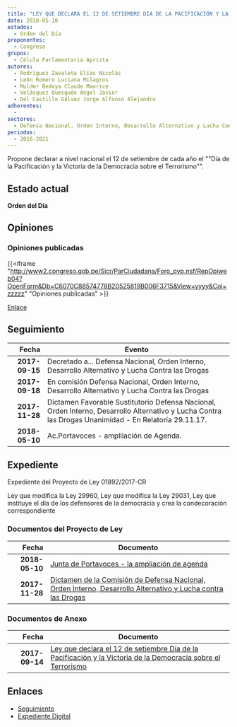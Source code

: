 ```yaml
---
title: "LEY QUE DECLARA EL 12 DE SETIEMBRE DÍA DE LA PACIFICACIÓN Y LA VICTORIA DE LA DEMOCRACIA SOBRE EL TERRORISMO"
date: 2018-05-10
estados: 
  - Orden del Día
proponentes: 
  - Congreso
grupos: 
  - Célula Parlamentaria Aprista
autores: 
  - Rodríguez Zavaleta Elías Nicolás
  - León Romero Luciana Milagros
  - Mulder Bedoya Claude Maurice
  - Velásquez Quesquén Angel Javier
  - Del Castillo Gálvez Jorge Alfonso Alejandro
adherentes: 
  - 
sectores: 
  - Defensa Nacional, Orden Interno, Desarrollo Alternativo y Lucha Contra las Drogas
periodos: 
  - 2016-2021
---
```


Propone declarar a nivel nacional el 12 de setiembre de cada año el ""Día de la Pacificación y la Victoria de la Democracia sobre el Terrorismo"".


## Estado actual

**Orden del Día**

## Opiniones

### Opiniones publicadas

{{<iframe "http://www2.congreso.gob.pe/Sicr/ParCiudadana/Foro_pvp.nsf/RepOpiweb04?OpenForm&Db=C6070C88574778B20525819B006F3715&View=yyyy&Col=zzzzz" "Opiniones publicadas" >}}

[Enlace](http://www2.congreso.gob.pe/Sicr/ParCiudadana/Foro_pvp.nsf/RepOpiweb04?OpenForm&Db=C6070C88574778B20525819B006F3715&View=yyyy&Col=zzzzz)

## Seguimiento

| Fecha | Evento |
|------:|--------|
| **2017-09-15** | Decretado a... Defensa Nacional, Orden Interno, Desarrollo Alternativo y Lucha Contra las Drogas|
| **2017-09-18** | En comisión Defensa Nacional, Orden Interno, Desarrollo Alternativo y Lucha Contra las Drogas|
| **2017-11-28** | Dictamen Favorable Sustitutorio Defensa Nacional, Orden Interno, Desarrollo Alternativo y Lucha Contra las Drogas Unanimidad - En Relatoría 29.11.17.|
| **2018-05-10** | Ac.Portavoces - amplliación de Agenda.|


## Expediente

Expediente del Proyecto de Ley 01892/2017-CR

Ley que modifica la Ley 29960, Ley que modifica la Ley 29031, Ley que instituye el día de los defensores de la democracia y crea la condecoración correspondiente


### Documentos del Proyecto de Ley

| Fecha | Documento |
|------:|--------|
| **2018-05-10** | [Junta de Portavoces - la ampliación de agenda](http://www.leyes.congreso.gob.pe/Documentos/2016_2021/Acuerdos/Junta_Portavoces/AJP0189220180510.pdf) |
| **2017-11-28** | [Dictamen de la Comisión de Defensa Nacional, Orden Interno, Desarrollo Alternativo y Lucha contra las Drogas](http://www.leyes.congreso.gob.pe/Documentos/2016_2021/Dictamenes/Proyectos_de_Ley/01892DC07MAY20171128.pdf) |

### Documentos de Anexo

| Fecha | Documento |
|------:|--------|
| **2017-09-14** | [Ley que declara el 12 de setiembre Día de la Pacificación y la Victoria de la Democracia sobre el Terrorismo](http://www.leyes.congreso.gob.pe/Documentos/2016_2021/Proyectos_de_Ley_y_de_Resoluciones_Legislativas/PL0189220170914.PDF) |

## Enlaces 

- [Seguimiento](http://www2.congreso.gob.pe/Sicr/TraDocEstProc/CLProLey2016.nsf/f7fff46988ca05b1052578e100829cc7/5cb72b4a35971ce30525819b007c6498?OpenDocument)
- [Expediente Digital](http://www2.congreso.gob.pe/Sicr/TraDocEstProc/CLProLey2016.nsf/f7fff46988ca05b1052578e100829cc7/5cb72b4a35971ce30525819b007c6498?OpenDocument&Click=05257FB7005EB655.eb71d0cf91d8294e05256cdf006b5706/$Body/0.1C6C)
